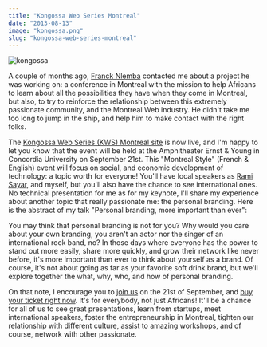 ```yaml
---
title: "Kongossa Web Series Montreal"
date: "2013-08-13"
image: "kongossa.png"
slug: "kongossa-web-series-montreal"
---
```


![kongossa](images/kongossa.png)

A couple of months ago, [Franck Nlemba](https://www.francknlemba.com/) contacted me about a project he was working on: a conference in Montreal with the mission to help Africans to learn about all the possibilities they have when they come in Montreal, but also, to try to reinforce the relationship between this extremely passionate community, and the Montreal Web industry. He didn't take me too long to jump in the ship, and help him to make contact with the right folks.

The [Kongossa Web Series (KWS) Montreal site](https://www.kws-forum.org/?lang=en) is now live, and I'm happy to let you know that the event will be held at the Amphitheater Ernst & Young in Concordia University on September 21st. This "Montreal Style" (French & English) event will focus on social, and economic development of technology: a topic worth for everyone! You'll have local speakers as [Rami Sayar](https://ramisayar.com/), and myself, but you'll also have the chance to see international ones. No technical presentation for me as for my keynote, I'll share my experience about another topic that really passionate me: the personal branding. Here is the abstract of my talk "Personal branding, more important than ever":

You may think that personal branding is not for you? Why would you care about your own branding, you aren't an actor nor the singer of an international rock band, no? In those days where everyone has the power to stand out more easily, share more quickly, and grow their network like never before, it's more important than ever to think about yourself as a brand. Of course, it's not about going as far as your favorite soft drink brand, but we'll explore together the what, why, who, and how of personal branding.

On that note, I encourage you to [join us](https://kws-montreal.eventbrite.ca/) on the 21st of September, and [buy your ticket right now](https://kws-montreal.eventbrite.ca/). It's for everybody, not just Africans! It'll be a chance for all of us to see great presentations, learn from startups, meet international speakers, foster the entrepreneurship in Montreal, tighten our relationship with different culture, assist to amazing workshops, and of course, network with other passionate.
